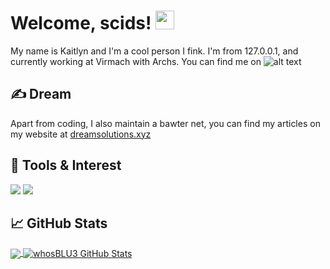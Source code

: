 <!-- Topper -->

# Welcome, scids! <img src="https://raw.githubusercontent.com/MartinHeinz/MartinHeinz/master/wave.gif" width="30px">

My name is Kaitlyn and I'm a cool person I fink. I'm from 127.0.0.1, and currently working at Virmach with Archs. You can find me on ![alt text](https://img.shields.io/badge/-Discord-7289DA?style=flat-square&logo=Discord&logoColor=white)

## &#x270d; Dream

Apart from coding, I also maintain a bawter net, you can find my articles on my website at [dreamsolutions.xyz](https://dreamsolutions.xyz/)

## 🔧 Tools & Interest
![](https://img.shields.io/badge/OS-Linux-informational?style=flat&logo=linux&logoColor=white&color=2bbc8a)
![](https://img.shields.io/badge/Code-Python-informational?style=flat&logo=python&logoColor=white&color=2bbc8a)

## &#x1f4c8; GitHub Stats

<a href="https://github.com/whosBLU3/whosBLU3">
  <img align="center" src="https://github-readme-stats.vercel.app/api/top-langs/?username=whosBLU3&hide=java,html,tex&title_color=ffffff&text_color=c9cacc&icon_color=2bbc8a&bg_color=1d1f21&langs_count=3" />
</a>
<a href="https://github.com/whosBLU3/whosBLU3">
  <img align="center" src="https://github-readme-stats.vercel.app/api?username=whosBLU3&show_icons=true&line_height=27&count_private=true&title_color=ffffff&text_color=c9cacc&icon_color=2bbc8a&bg_color=1d1f21" alt="whosBLU3 GitHub Stats" />
</a>
